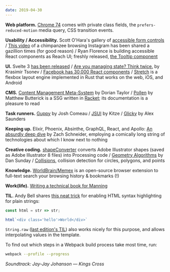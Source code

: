 ```yaml
---
date: 2019-04-30
---
```


__Web platform.__ [Chrome 74](https://developers.google.com/web/updates/2019/04/nic74) comes with private class fields, the `prefers-reduced-motion` media query, CSS transition events.

__Usability / Accessibility.__ Scott O'Hara's gallery of [accessible form controls](https://scottaohara.github.io/a11y_styled_form_controls/) / [This video](https://twitter.com/dsemumi/status/1121226340085243904) of a chimpanzee browsing Instagram has been shared a gazillion times (for good reason) / Ryan Florence is building accessible React components as Reach UI; freshly released, [the Tooltip component](https://ui.reach.tech/tooltip/)

__UI.__ Svelte 3 [has been released](https://svelte.dev/blog/svelte-3-rethinking-reactivity) / [Are you managing state? Think twice.](http://krasimirtsonev.com/blog/article/managing-state-in-javascript-with-state-machines-stent) by Krasimir Tsonev / [Facebook has 30,000 React components](https://www.reddit.com/r/reactjs/comments/6al7h2/facebook_has_30000_react_components_how_do_you/dhgruqh/) / [Stretch](https://vislyhq.github.io/stretch/) is a flexbox layout engine implemented in Rust that works on the web, iOS, and Android

__CMS.__ [Content Management Meta-System](https://doriantaylor.com/content-management-meta-system) by Dorian Taylor / [Pollen](https://docs.racket-lang.org/pollen/index.html) by Matthew Butterick is a SSG written in [Racket](https://racket-lang.org/); its documentation is a pleasure to read

__Task runners.__ [Guppy](https://github.com/joshwcomeau/guppy) by Josh Comeau / [JSUI](https://github.com/kitze/JSUI) by Kitze / [Glicky](https://github.com/alex-saunders/glicky) by Alex Saunders

__Keeping up.__ Elixir, Phoenix, Absinthe, GraphQL, React, and Apollo: [An absurdly deep dive](https://schneider.dev/blog/elixir-phoenix-absinthe-graphql-react-apollo-absurdly-deep-dive/) by Zach Schneider, employing a comically long string of technologies about which I know next to nothing

__Creative coding.__ [shapeConverter](https://github.com/liasomething/shapeConverter) converts Adobe Illustrator shapes (saved as Adobe Illustrator 8 files) into Processing code / [Geometry Algorithms](http://geomalgorithms.com/index.html) by Dan Sunday / [Collisions](https://github.com/Sinova/Collisions), collision detection for circles, polygons, and points

__Knowledge.__ [WorldBrain/Memex](https://github.com/WorldBrain/Memex) is an open-source browser extension to full-text search your browsing history & bookmarks (!)

__Work(life).__ [Writing a technical book for Manning](https://www.tunetheweb.com/blog/writing-a-technical-book-for-manning/)

__TIL.__ Andy Bell shares [this neat trick](https://gist.github.com/andybelldesign/102804f890f1d8aab6a4325ac141da87) for enabling HTML syntax highlighting for plain strings:

```js
const html = str => str;

html`<div class='hello'>World</div>`
```

`String.raw` ([last edition's TIL](./2019-04-18.md)) also works nicely for this purpose, and allows interpolating values in the template.

To find out which steps in a Webpack build process take most time, run:

```bash
webpack --profile --progress
```

_Soundtrack: Jay-Jay Johanson — Kings Cross_